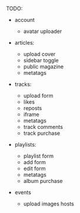 TODO:

  + account
    + avatar uploader

  + articles: 
    + upload cover
    + sidebar toggle
    + public magazine
    + metatags

  + tracks: 
    + upload form
    + likes
    + reposts
    + iframe
    + metatags
    + track comments
    + track purchase

  + playlists:
    + playlist form
    + add form
    + edit form
    + metatags
    + album purchase

  + events
    + upload images hosts